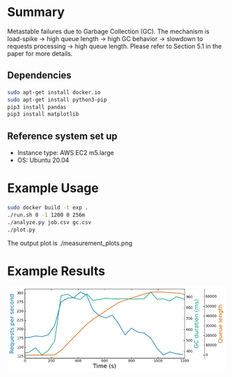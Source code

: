 # Summary
Metastable failures due to Garbage Collection (GC). The mechanism is load-spike -> high queue length -> high GC behavior -> slowdown to requests processing -> high queue length. Please refer to Section 5.1 in the paper for more details.

## Dependencies
```bash
sudo apt-get install docker.io
sudo apt-get install python3-pip
pip3 install pandas
pip3 install matplotlib
```

## Reference system set up
* Instance type: AWS EC2 m5.large
* OS: Ubuntu 20.04

# Example Usage

```bash
sudo docker build -t exp .
./run.sh 0 -1 1200 0 256m
./analyze.py job.csv gc.csv
./plot.py
```

The output plot is ./measurement_plots.png

# Example Results
![plot](./example_result/GC_Metastability_Example.png)

